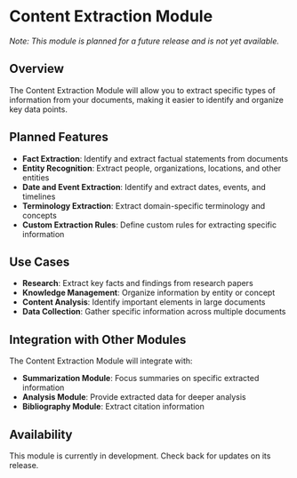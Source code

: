 # Content Extraction Module

*Note: This module is planned for a future release and is not yet available.*

## Overview

The Content Extraction Module will allow you to extract specific types of information from your documents, making it easier to identify and organize key data points.

## Planned Features

- **Fact Extraction**: Identify and extract factual statements from documents
- **Entity Recognition**: Extract people, organizations, locations, and other entities
- **Date and Event Extraction**: Identify and extract dates, events, and timelines
- **Terminology Extraction**: Extract domain-specific terminology and concepts
- **Custom Extraction Rules**: Define custom rules for extracting specific information

## Use Cases

- **Research**: Extract key facts and findings from research papers
- **Knowledge Management**: Organize information by entity or concept
- **Content Analysis**: Identify important elements in large documents
- **Data Collection**: Gather specific information across multiple documents

## Integration with Other Modules

The Content Extraction Module will integrate with:

- **Summarization Module**: Focus summaries on specific extracted information
- **Analysis Module**: Provide extracted data for deeper analysis
- **Bibliography Module**: Extract citation information

## Availability

This module is currently in development. Check back for updates on its release.